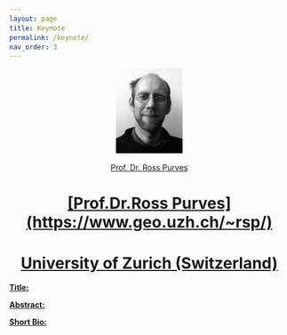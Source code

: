 ```yaml
---
layout: page
title: Keynote
permalink: /keynote/
nav_order: 3
---
```


<p align="center">
<a>
 <img src="figure/119.jpg"  ></a>
</p>
<p align="center">

 <p align="center">
<a href="https://www.geo.uzh.ch/~rsp/">
 Prof. Dr. Ross Purves
</p>
<p align="center">

 
 
  <h1 align="center"> [Prof.Dr.Ross Purves](https://www.geo.uzh.ch/~rsp/) </h1>

  <h1 align="center"> University of Zurich (Switzerland) </h1>
 


<strong> Title:</strong>

<strong> Abstract: </strong>

<strong> Short Bio: </strong>
